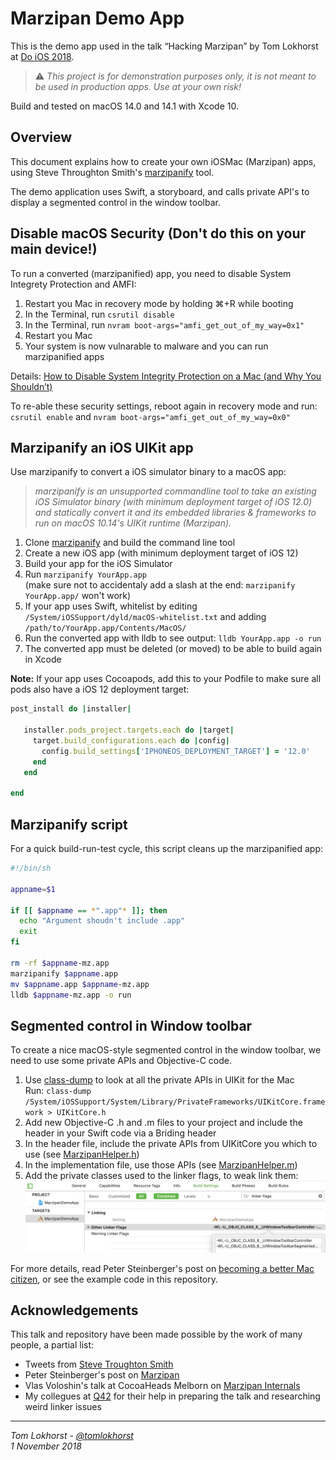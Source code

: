 # Marzipan Demo App

This is the demo app used in the talk “Hacking Marzipan” by Tom Lokhorst at [Do iOS 2018](https://do-ios.com).

> ⚠️ _This project is for demonstration purposes only, it is not meant to be used in production apps. Use at your own risk!_

Build and tested on macOS 14.0 and 14.1 with Xcode 10.

## Overview

This document explains how to create your own iOSMac (Marzipan) apps, using Steve Throughton Smith's [marzipanify](https://github.com/steventroughtonsmith/marzipanify) tool.

The demo application uses Swift, a storyboard, and calls private API's to display a segmented control in the window toolbar.


## Disable macOS Security (Don't do this on your main device!)

To run a converted (marzipanified) app, you need to disable System Integrety Protection and AMFI:

1. Restart you Mac in recovery mode by holding ⌘+R while booting
2. In the Terminal, run `csrutil disable`
3. In the Terminal, run `nvram boot-args="amfi_get_out_of_my_way=0x1"`
4. Restart you Mac
5. Your system is now vulnarable to malware and you can run marzipanified apps

Details: [How to Disable System Integrity Protection on a Mac (and Why You Shouldn’t)](https://www.howtogeek.com/230424/how-to-disable-system-integrity-protection-on-a-mac-and-why-you-shouldnt/)

To re-able these security settings, reboot again in recovery mode and run: `csrutil enable` and `nvram boot-args="amfi_get_out_of_my_way=0x0"`


## Marzipanify an iOS UIKit app

Use marzipanify to convert a iOS simulator binary to a macOS app:

> _marzipanify is an unsupported commandline tool to take an existing iOS Simulator binary (with minimum deployment target of iOS 12.0) and statically convert it and its embedded libraries & frameworks to run on macOS 10.14's UIKit runtime (Marzipan)._

1. Clone [marzipanify](https://github.com/steventroughtonsmith/marzipanify) and build the command line tool
2. Create a new iOS app (with minimum deployment target of iOS 12)
3. Build your app for the iOS Simulator
4. Run `marzipanify YourApp.app`  
   (make sure not to accidentaly add a slash at the end: `marzipanify YourApp.app/` won't work)
5. If your app uses Swift, whitelist by editing `/System/iOSSupport/dyld/macOS-whitelist.txt` and adding `/path/to/YourApp.app/Contents/MacOS/`
6. Run the converted app with lldb to see output: `lldb YourApp.app -o run`
7. The converted app must be deleted (or moved) to be able to build again in Xcode

**Note:**
If your app uses Cocoapods, add this to your Podfile to make sure all pods also have a iOS 12 deployment target:

```ruby
post_install do |installer|

   installer.pods_project.targets.each do |target|
     target.build_configurations.each do |config|
       config.build_settings['IPHONEOS_DEPLOYMENT_TARGET'] = '12.0'
     end
   end

end
```

## Marzipanify script

For a quick build-run-test cycle, this script cleans up the marzipanified app:

```bash
#!/bin/sh

appname=$1

if [[ $appname == *".app"* ]]; then
  echo "Argument shoudn't include .app"
  exit
fi

rm -rf $appname-mz.app
marzipanify $appname.app
mv $appname.app $appname-mz.app
lldb $appname-mz.app -o run
```

## Segmented control in Window toolbar

To create a nice macOS-style segmented control in the window toolbar, we need to use some private APIs and Objective-C code.

1. Use [class-dump](http://stevenygard.com/projects/class-dump/) to look at all the private APIs in UIKit for the Mac  
   Run: `class-dump /System/iOSSupport/System/Library/PrivateFrameworks/UIKitCore.framework > UIKitCore.h`
2. Add new Objective-C .h and .m files to your project and include the header in your Swift code via a Briding header
3. In the header file, include the private APIs from UIKitCore you which to use (see [MarzipanHelper.h](MarzipanDemoApp/MarzipanHelper.h))
4. In the implementation file, use those APIs (see [MarzipanHelper.m](MarzipanDemoApp/MarzipanHelper.m))
5. Add the private classes used to the linker flags, to weak link them: ![Other linker flags](images/linker-flags.png)

For more details, read Peter Steinberger's post on [becoming a better Mac citizen](https://pspdfkit.com/blog/2018/porting-ios-apps-to-mac-marzipan-iosmac-uikit-appkit/#become-a-better-mac-citizen), or see the example code in this repository.

## Acknowledgements

This talk and repository have been made possible by the work of many people, a partial list:

- Tweets from [Steve Troughton Smith](https://twitter.com/stroughtonsmith)
- Peter Steinberger's post on [Marzipan](https://pspdfkit.com/blog/2018/porting-ios-apps-to-mac-marzipan-iosmac-uikit-appkit/)
- Vlas Voloshin's talk at CocoaHeads Melborn on [Marzipan Internals](https://www.youtube.com/watch?v=EpUnke2yDug)
- My collegues at [Q42](https://q42.com) for their help in preparing the talk and researching weird linker issues

---

_Tom Lokhorst - [@tomlokhorst](https://twitter.com/tomlokhorst)  
1 November 2018_
